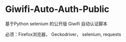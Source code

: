 # Giwifi-Auto-Auth-Public
基于Python selenium 的公开版 Giwifi 自动认证脚本  

必须：Firefox浏览器， Geckodriver， selenium, requests  

